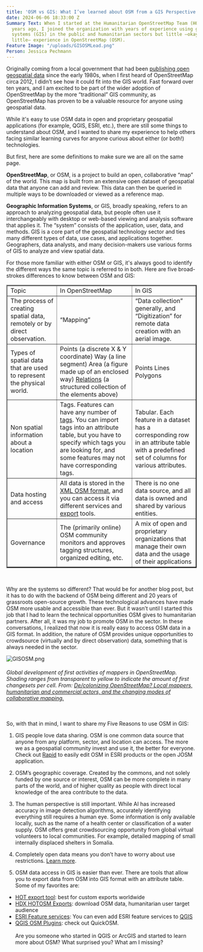 ```yaml
---
title: 'OSM vs GIS: What I’ve learned about OSM from a GIS Perspective'
date: 2024-06-06 18:33:00 Z
Summary Text: When I started at the Humanitarian OpenStreetMap Team (HOT) almost three
  years ago, I joined the organization with years of experience using geographic information
  systems (GIS) in the public and humanitarian sectors but little —okay, embarrassingly
  little— experience in OpenStreetMap (OSM).
Feature Image: "/uploads/GISOSMLead.png"
Person: Jessica Pechmann
---
```


Originally coming from a local government that had been [publishing open geospatial data](https://gis.utah.gov/about/history/) since the early 1980s, when I first heard of OpenStreetMap circa 2012, I didn’t see how it could fit into the GIS world. Fast forward over ten years, and I am excited to be part of the wider adoption of OpenStreetMap by the more “traditional” GIS community, as OpenStreetMap has proven to be a valuable resource for anyone using geospatial data. 

While it's easy to use OSM data in open and proprietary geospatial applications (for example, QGIS, ESRI, etc.), there are still some things to understand about OSM, and I wanted to share my experience to help others facing similar learning curves for anyone curious about either (or both!) technologies.

But first, here are some definitions to make sure we are all on the same page. 

**OpenStreetMap**, or OSM, is a project to build an open, collaborative “map” of the world. This map is built from an extensive open dataset of geospatial data that anyone can add and review. This data can then be queried in multiple ways to be downloaded or viewed as a reference map. 

**Geographic Information Systems**, or GIS, broadly speaking, refers to an approach to analyzing geospatial data, but people often use it interchangeably with desktop or web-based viewing and analysis software that applies it. The “system” consists of the application, user, data, and methods. GIS is a core part of the geospatial technology sector and ties many different types of data, use cases, and applications together. Geographers, data analysts, and many decision-makers use various forms of GIS to analyze and view spatial data. 

For those more familiar with either OSM or GIS, it's always good to identify the different ways the same topic is referred to in both. Here are five broad-strokes differences to know between OSM and GIS:

<table border="2">
<tbody>
<tr>
<td>Topic</td>
<td>In OpenStreetMap </td>
<td>In GIS</td>
</tr>
<tr>
<td>The process of creating spatial data, remotely or by direct observation.</td>
<td>“Mapping”</td>
<td>“Data collection” generally, and “Digitization” for remote data creation with an aerial image.</td>
</tr>
<tr>
<td>Types of spatial data that are used to represent the physical world.</td>
<td>Points (a discrete X & Y coordinate)
Way (a line segment)
Area (a figure made up of an enclosed way) 
<a href="https://wiki.openstreetmap.org/wiki/Relation">Relations</a> (a structured collection of the elements above) </td>
<td>Points
Lines
Polygons
</td>
</tr>
<tr>
<td>Non spatial information about a location </td>
<td>Tags. Features can have any number of <a href="https://wiki.openstreetmap.org/wiki/Tags">tags</a>. 
You can import tags into an attribute table, but you have to specify which tags you are looking for, and some features may not have corresponding tags. 
</td>
<td>Tabular. Each feature in a dataset has a corresponding row in an attribute table with a predefined set of columns for various attributes.</td>
</tr>
<tr>
<td>Data hosting and access</td>
<td>All data is stored in the <a href="https://wiki.openstreetmap.org/wiki/OSM_XML">XML OSM format</a>, and you can access it via different services and <a href="https://export.hotosm.org/v3/">export</a> tools. </td>
<td>There is no one data source, and all data is owned and shared by various entities.</td>
</tr>
<tr>
<td>Governance</td>
<td>The (primarily online) OSM community monitors and approves tagging structures, organized editing, etc. </td>
<td>A mix of open and proprietary organizations that manage their own data and the usage of their applications</td>
</tr>
</tbody>
</table>
<br>

Why are the systems so different? That would be for another blog post, but it has to do with the backend of OSM being different and 20 years of grassroots open-source growth. These technological advances have made OSM more usable and accessible than ever. But it wasn’t until I started this job that I had to learn the technical opportunities OSM gives to humanitarian partners. After all, it was my job to promote OSM in the sector. In these conversations, I realized that now it is really easy to access OSM data in a GIS format. In addition, the nature of OSM provides unique opportunities to crowdsource (virtually and by direct observation) data, something that is always needed in the sector. 

![GISOSM.png](/uploads/GISOSM.png)
<figcaption align = "left"><h6>Global development of first activities of mappers in OpenStreetMap. Shading ranges from transparent to yellow to indicate the amount of first changesets per cell. From: <a href="https://link.springer.com/article/10.1007/s10708-021-10547-7">De/colonizing OpenStreetMap? Local mappers, humanitarian and commercial actors, and the changing modes of collaborative mapping.</a></h6></figcaption>
<br>
So, with that in mind, I want to share my Five Reasons to use OSM in GIS:

1. GIS people love data sharing. OSM is one common data source that anyone from any platform, sector, and location can access. The more we as a geospatial community invest and use it, the better for everyone. Check out [Rapid](https://wiki.openstreetmap.org/wiki/Rapid) to easily edit OSM in ESRI products or the open JOSM application. 

2. OSM’s geographic coverage. Created by the commons, and not solely funded by one source or interest, OSM can be more complete in many parts of the world, and of higher quality as people with direct local knowledge of the area contribute to the data.

3. The human perspective is still important. While AI has increased accuracy in image detection algorithms, accurately identifying everything still requires a human eye. Some information is only available locally, such as the name of a health center or classification of a water supply. OSM offers great crowdsourcing opportunity from global virtual volunteers to local communities. For example, detailed mapping of small internally displaced shelters in Somalia. 

4. Completely open data means you don’t have to worry about use restrictions. [Learn more](https://www.openstreetmap.org/copyright).  

5. OSM data access in GIS is easier than ever. There are tools that allow you to export data from OSM into GIS format with an attribute table. Some of my favorites are:

<ul>
  <li><a href="https://export.hotosm.org/v3/">HOT export tool</a>: best for custom exports worldwide</li>
  <li><a href="https://data.humdata.org/organization/hot?">HDX HOTOSM Exports</a>: download OSM data, humanitarian user target audience</li>
  <li><a href="https://www.arcgis.com/home/group.html?id=66d66956ab444ae89e8265f008704d4b#overview">ESRI Feature services</a>: You can even add ESRI feature services to <a href="https://www.geographyrealm.com/how-to-add-data-from-arcgis-online-to-qgis/">QGIS</a></li>
<li><a href="https://gisgeography.com/qgis-openstreetmap/">QGIS OSM Plugins</a>: check out QuickOSM.
<br> 
<br>
Are you someone who started in QGIS or ArcGIS and started to learn more about OSM? What surprised you? What am I missing?
